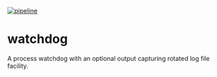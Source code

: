 [![pipeline](https://github.com/d-e-s-o/watchdog/actions/workflows/test.yml/badge.svg?branch=main)](https://github.com/d-e-s-o/watchdog/actions/workflows/test.yml)

watchdog
========

A process watchdog with an optional output capturing rotated log file
facility.
